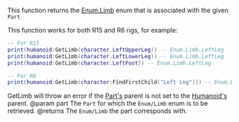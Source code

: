 This function returns the [Enum.Limb](https://developer.roblox.com/search#stq=Limb) enum that is associated with the given `Part`

This function works for both R15 and R6 rigs, for example:

```lua
-- For R15
print(humanoid:GetLimb(character.LeftUpperLeg)) -- Enum.Limb.LeftLeg
print(humanoid:GetLimb(character.LeftLowerLeg)) -- Enum.Limb.LeftLeg
print(humanoid:GetLimb(character.LeftFoot)) -- Enum.Limb.LeftLeg

-- For R6
print(humanoid:GetLimb(character:FindFirstChild("Left Leg"))) -- Enum.Limb.LeftLeg
```

GetLimb will throw an error if the [Part's](https://developer.roblox.com/api-reference/class/Part) parent is not set to the [Humanoid's](https://developer.roblox.com/api-reference/class/Humanoid) parent.
@param part The `Part` for which the `Enum/Limb` enum is to be retrieved.
@returns The `Enum/Limb` the part corresponds with.
